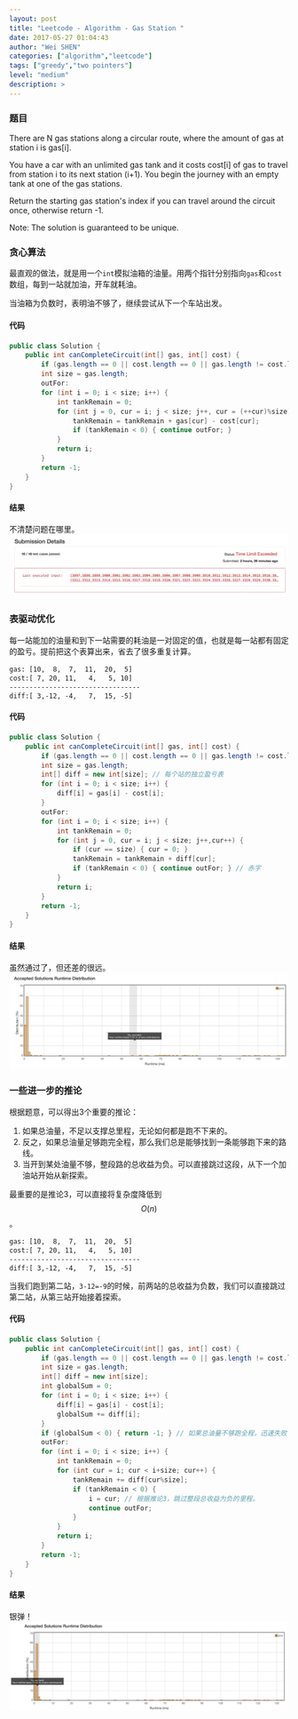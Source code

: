 ```yaml
---
layout: post
title: "Leetcode - Algorithm - Gas Station "
date: 2017-05-27 01:04:43
author: "Wei SHEN"
categories: ["algorithm","leetcode"]
tags: ["greedy","two pointers"]
level: "medium"
description: >
---
```


### 题目
There are N gas stations along a circular route, where the amount of gas at station i is gas[i].

You have a car with an unlimited gas tank and it costs cost[i] of gas to travel from station i to its next station (i+1). You begin the journey with an empty tank at one of the gas stations.

Return the starting gas station's index if you can travel around the circuit once, otherwise return -1.

Note:
The solution is guaranteed to be unique.

### 贪心算法
最直观的做法，就是用一个`int`模拟油箱的油量。用两个指针分别指向`gas`和`cost`数组，每到一站就加油，开车就耗油。

当油箱为负数时，表明油不够了，继续尝试从下一个车站出发。

#### 代码
```java
public class Solution {
    public int canCompleteCircuit(int[] gas, int[] cost) {
        if (gas.length == 0 || cost.length == 0 || gas.length != cost.length) { return -1; }
        int size = gas.length;
        outFor:
        for (int i = 0; i < size; i++) {
            int tankRemain = 0;
            for (int j = 0, cur = i; j < size; j++, cur = (++cur)%size) {
                tankRemain = tankRemain + gas[cur] - cost[cur];
                if (tankRemain < 0) { continue outFor; }
            }
            return i;
        }
        return -1;
    }
}
```

#### 结果
不清楚问题在哪里。
![gas-station-1](/images/leetcode/gas-station-1.png)


### 表驱动优化
每一站能加的油量和到下一站需要的耗油是一对固定的值，也就是每一站都有固定的盈亏。提前把这个表算出来，省去了很多重复计算。
```
gas: [10,  8,  7,  11,  20,  5]
cost:[ 7, 20, 11,   4,   5, 10]
---------------------------------
diff:[ 3,-12, -4,   7,  15, -5]
```

#### 代码
```java
public class Solution {
    public int canCompleteCircuit(int[] gas, int[] cost) {
        if (gas.length == 0 || cost.length == 0 || gas.length != cost.length) { return -1; }
        int size = gas.length;
        int[] diff = new int[size]; // 每个站的独立盈亏表
        for (int i = 0; i < size; i++) {
            diff[i] = gas[i] - cost[i];
        }
        outFor:
        for (int i = 0; i < size; i++) {
            int tankRemain = 0;
            for (int j = 0, cur = i; j < size; j++,cur++) {
                if (cur == size) { cur = 0; }
                tankRemain = tankRemain + diff[cur];
                if (tankRemain < 0) { continue outFor; } // 赤字
            }
            return i;
        }
        return -1;
    }
}
```

#### 结果
虽然通过了，但还差的很远。
![gas-station-2](/images/leetcode/gas-station-2.png)


### 一些进一步的推论
根据题意，可以得出3个重要的推论：
1. 如果总油量，不足以支撑总里程，无论如何都是跑不下来的。
2. 反之，如果总油量足够跑完全程，那么我们总是能够找到一条能够跑下来的路线。
3. 当开到某处油量不够，整段路的总收益为负。可以直接跳过这段，从下一个加油站开始从新探索。

最重要的是推论3，可以直接将复杂度降低到 $$O(n)$$。

```
gas: [10,  8,  7,  11,  20,  5]
cost:[ 7, 20, 11,   4,   5, 10]
---------------------------------
diff:[ 3,-12, -4,   7,  15, -5]
```
当我们跑到第二站，`3-12=-9`的时候，前两站的总收益为负数，我们可以直接跳过第二站，从第三站开始接着探索。

#### 代码
```java
public class Solution {
    public int canCompleteCircuit(int[] gas, int[] cost) {
        if (gas.length == 0 || cost.length == 0 || gas.length != cost.length) { return -1; }
        int size = gas.length;
        int[] diff = new int[size];
        int globalSum = 0;
        for (int i = 0; i < size; i++) {
            diff[i] = gas[i] - cost[i];
            globalSum += diff[i];
        }
        if (globalSum < 0) { return -1; } // 如果总油量不够跑全程，迅速失败
        outFor:
        for (int i = 0; i < size; i++) {
            int tankRemain = 0;
            for (int cur = i; cur < i+size; cur++) {
                tankRemain += diff[cur%size];
                if (tankRemain < 0) {
                    i = cur; // 根据推论3，跳过整段总收益为负的里程。
                    continue outFor;
                }
            }
            return i;
        }
        return -1;
    }
}
```

#### 结果
银弹！
![gas-station-3](/images/leetcode/gas-station-3.png)
